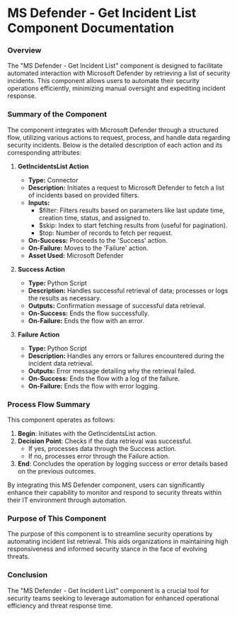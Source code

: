 # MS Defender - Get Incident List Component Documentation

### Overview
The "MS Defender - Get Incident List" component is designed to facilitate automated interaction with Microsoft Defender by retrieving a list of security incidents. This component allows users to automate their security operations efficiently, minimizing manual oversight and expediting incident response.

### Summary of the Component
The component integrates with Microsoft Defender through a structured flow, utilizing various actions to request, process, and handle data regarding security incidents. Below is the detailed description of each action and its corresponding attributes:

1. **GetIncidentsList Action**
   - **Type:** Connector
   - **Description:** Initiates a request to Microsoft Defender to fetch a list of incidents based on provided filters.
   - **Inputs:**
     - $filter: Filters results based on parameters like last update time, creation time, status, and assigned to.
     - $skip: Index to start fetching results from (useful for pagination).
     - $top: Number of records to fetch per request.
   - **On-Success:** Proceeds to the 'Success' action.
   - **On-Failure:** Moves to the 'Failure' action.
   - **Asset Used:** Microsoft Defender

2. **Success Action**
   - **Type:** Python Script
   - **Description:** Handles successful retrieval of data; processes or logs the results as necessary.
   - **Outputs:** Confirmation message of successful data retrieval.
   - **On-Success:** Ends the flow successfully.
   - **On-Failure:** Ends the flow with an error.

3. **Failure Action**
   - **Type:** Python Script
   - **Description:** Handles any errors or failures encountered during the incident data retrieval.
   - **Outputs:** Error message detailing why the retrieval failed.
   - **On-Success:** Ends the flow with a log of the failure.
   - **On-Failure:** Ends the flow with error logging.

### Process Flow Summary
This component operates as follows:
1. **Begin**: Initiates with the GetIncidentsList action.
2. **Decision Point**: Checks if the data retrieval was successful.
   - If yes, processes data through the Success action.
   - If no, processes error through the Failure action.
3. **End**: Concludes the operation by logging success or error details based on the previous outcomes.

By integrating this MS Defender component, users can significantly enhance their capability to monitor and respond to security threats within their IT environment through automation.

### Purpose of This Component
The purpose of this component is to streamline security operations by automating incident list retrieval. This aids organizations in maintaining high responsiveness and informed security stance in the face of evolving threats.

### Conclusion
The "MS Defender - Get Incident List" component is a crucial tool for security teams seeking to leverage automation for enhanced operational efficiency and threat response time.
